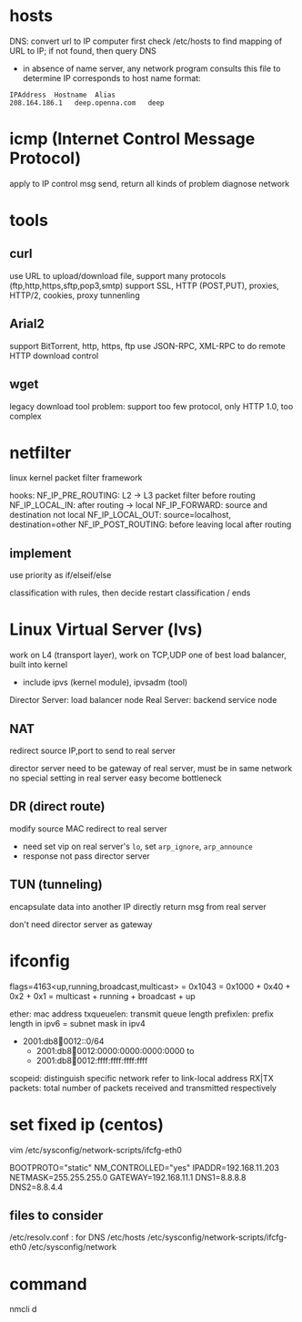 # hosts
DNS: convert url to IP
computer first check /etc/hosts to find mapping of URL to IP;
if not found, then query DNS 

- in absence of name server, any network program consults this file to determine IP corresponds to host name
format:
```
IPAddress  Hostname  Alias
208.164.186.1   deep.openna.com   deep
```

# icmp (Internet Control Message Protocol)
apply to IP control msg send, return all kinds of problem
diagnose network

# tools
## curl
use URL to upload/download file, support many protocols (ftp,http,https,sftp,pop3,smtp)
support SSL, HTTP (POST,PUT), proxies, HTTP/2, cookies, proxy tunnenling

## Arial2
support BitTorrent, http, https, ftp
use JSON-RPC, XML-RPC to do remote HTTP download control

## wget
legacy download tool
problem: support too few protocol, only HTTP 1.0, too complex



# netfilter
linux kernel packet filter framework

hooks:
NF_IP_PRE_ROUTING: L2 -> L3 packet filter before routing
NF_IP_LOCAL_IN: after routing -> local
NF_IP_FORWARD: source and destination not local
NF_IP_LOCAL_OUT: source=localhost, destination=other
NF_IP_POST_ROUTING: before leaving local after routing

## implement
use priority as if/elseif/else

classification with rules, then decide restart classification / ends



# Linux Virtual Server (lvs)
work on L4 (transport layer), work on TCP,UDP
one of best load balancer, built into kernel
- include ipvs (kernel module), ipvsadm (tool)

Director Server: load balancer node
Real Server: backend service node 

## NAT
redirect source IP,port to send to real server

director server need to be gateway of real server, must be in same network 
no special setting in real server
easy become bottleneck

## DR (direct route)
modify source MAC redirect to real server

- need set vip on real server's `lo`, set `arp_ignore`, `arp_announce`
- response not pass director server

## TUN (tunneling)
encapsulate data into another IP
directly return msg from real server

don't need director server as gateway


# ifconfig
flags=4163<up,running,broadcast,multicast>
= 0x1043 = 0x1000 + 0x40 + 0x2 + 0x1
= multicast + running + broadcast + up

ether: mac address
txqueuelen: transmit queue length
prefixlen: prefix length in ipv6 = subnet mask in ipv4
  - 2001:db8:abcd:0012::0/64 
    - 2001:db8:abcd:0012:0000:0000:0000:0000 to
    - 2001:db8:abcd:0012:ffff:ffff:ffff:ffff

scopeid: distinguish specific network refer to link-local address
RX|TX packets: total number of packets received and transmitted respectively


# set fixed ip (centos)
vim /etc/sysconfig/network-scripts/ifcfg-eth0

BOOTPROTO="static"
NM_CONTROLLED="yes"
IPADDR=192.168.11.203
NETMASK=255.255.255.0
GATEWAY=192.168.11.1
DNS1=8.8.8.8
DNS2=8.8.4.4


## files to consider
/etc/resolv.conf : for DNS
/etc/hosts
/etc/sysconfig/network-scripts/ifcfg-eth0
/etc/sysconfig/network

# command
nmcli d











